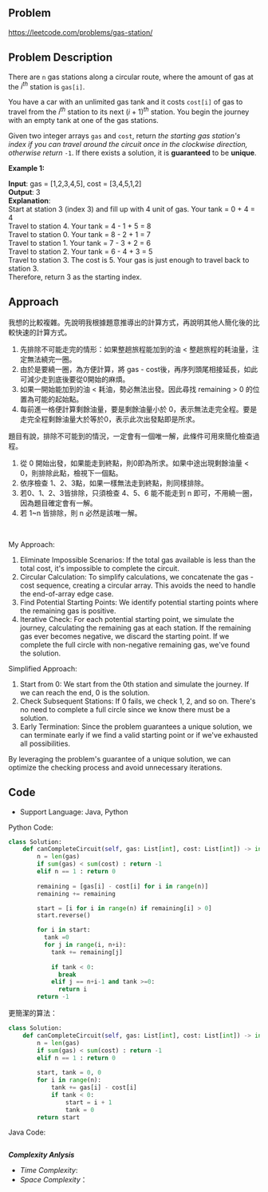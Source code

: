 ## Problem

https://leetcode.com/problems/gas-station/

## Problem Description

There are `n` gas stations along a circular route, where the amount of gas at the $i^{th}$ station is `gas[i]`.

You have a car with an unlimited gas tank and it costs `cost[i]` of gas to travel from the $i^{th}$ station to its next $(i + 1)^{th}$ station. You begin the journey with an empty tank at one of the gas stations.

Given two integer arrays `gas` and `cost`, return *the starting gas station's index if you can travel around the circuit once in the clockwise direction, otherwise return* `-1`. If there exists a solution, it is **guaranteed** to be **unique**.

 

**Example 1:**

**Input**: gas = [1,2,3,4,5], cost = [3,4,5,1,2]  <br>
**Output**: 3  <br>
**Explanation**:  <br>
Start at station 3 (index 3) and fill up with 4 unit of gas. Your tank = 0 + 4 = 4  <br>
Travel to station 4. Your tank = 4 - 1 + 5 = 8  <br>
Travel to station 0. Your tank = 8 - 2 + 1 = 7  <br>
Travel to station 1. Your tank = 7 - 3 + 2 = 6  <br>
Travel to station 2. Your tank = 6 - 4 + 3 = 5  <br>
Travel to station 3. The cost is 5. Your gas is just enough to travel back to station 3.  <br>
Therefore, return 3 as the starting index.



## Approach
我想的比較複雜。先說明我根據題意推導出的計算方式，再說明其他人簡化後的比較快速的計算方式。
1. 先排除不可能走完的情形：如果整趟旅程能加到的油 < 整趟旅程的耗油量，注定無法繞完一圈。
2. 由於是要繞一圈，為方便計算，將 gas - cost後，再序列頭尾相接延長，如此可減少走到底後要從0開始的麻煩。
3. 如果一開始能加到的油 < 耗油，勢必無法出發。因此尋找 remaining > 0 的位置為可能的起始點。
4. 每前進一格便計算剩餘油量，要是剩餘油量小於 0，表示無法走完全程。要是走完全程剩餘油量大於等於0，表示此次出發點即是所求。

題目有說，排除不可能到的情況，一定會有一個唯一解，此條件可用來簡化檢查過程。
1. 從 0 開始出發，如果能走到終點，則0即為所求。如果中途出現剩餘油量 < 0，則排除此點，檢視下一個點。
2. 依序檢查 1、2、3點，如果一樣無法走到終點，則同樣排除。
3. 若0、1、2、3皆排除，只須檢查 4、5、6 能不能走到 n 即可，不用繞一圈，因為題目確定會有一解。
4. 若 1~n 皆排除，則 n 必然是該唯一解。

<br>

My Approach:

1. Eliminate Impossible Scenarios: If the total gas available is less than the total cost, it's impossible to complete the circuit.
2. Circular Calculation: To simplify calculations, we concatenate the gas - cost sequence, creating a circular array. This avoids the need to handle the end-of-array edge case.
3. Find Potential Starting Points: We identify potential starting points where the remaining gas is positive.
4. Iterative Check: For each potential starting point, we simulate the journey, calculating the remaining gas at each station. If the remaining gas ever becomes negative, we discard the starting point. If we complete the full circle with non-negative remaining gas, we've found the solution.

Simplified Approach:

1. Start from 0: We start from the 0th station and simulate the journey. If we can reach the end, 0 is the solution.
2. Check Subsequent Stations: If 0 fails, we check 1, 2, and so on.  There's no need to complete a full circle since we know there must be a solution.
3. Early Termination: Since the problem guarantees a unique solution, we can terminate early if we find a valid starting point or if we've exhausted all possibilities.

By leveraging the problem's guarantee of a unique solution, we can optimize the checking process and avoid unnecessary iterations.

## Code

- Support Language: Java, Python

Python Code:

```py
class Solution:
    def canCompleteCircuit(self, gas: List[int], cost: List[int]) -> int:
        n = len(gas)
        if sum(gas) < sum(cost) : return -1
        elif n == 1 : return 0
     
        remaining = [gas[i] - cost[i] for i in range(n)]
        remaining += remaining

        start = [i for i in range(n) if remaining[i] > 0]
        start.reverse()

        for i in start:
          tank =0
          for j in range(i, n+i):
            tank += remaining[j]
            
            if tank < 0:
              break
            elif j == n+i-1 and tank >=0:
              return i
        return -1
```

更簡潔的算法：
```py
class Solution:
    def canCompleteCircuit(self, gas: List[int], cost: List[int]) -> int:
        n = len(gas)
        if sum(gas) < sum(cost) : return -1
        elif n == 1 : return 0
     
        start, tank = 0, 0
        for i in range(n):
            tank += gas[i] - cost[i]
            if tank < 0:
                start = i + 1
                tank = 0
        return start        
```

Java Code:

```

```

**_Complexity Anlysis_**

- _Time Complexity_: 
- _Space Complexity_：
